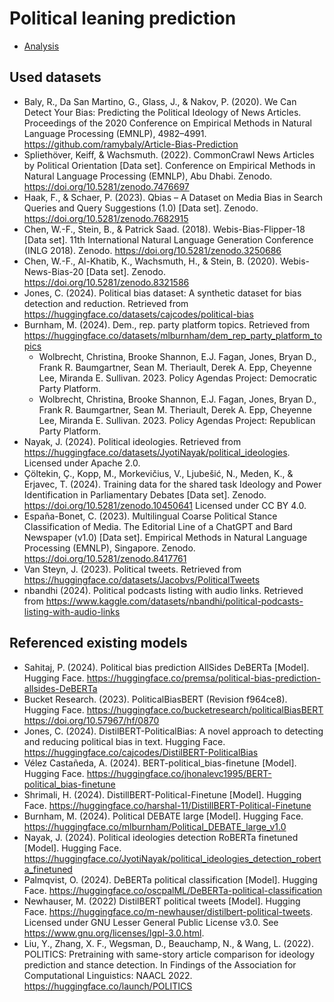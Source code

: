 # Political leaning prediction

- [Analysis](analysis)

## Used datasets

- Baly, R., Da San Martino, G., Glass, J., & Nakov, P. (2020). We Can Detect Your Bias: Predicting the Political
  Ideology of News Articles. Proceedings of the 2020 Conference on Empirical Methods in Natural Language Processing
  (EMNLP), 4982–4991. <https://github.com/ramybaly/Article-Bias-Prediction>
- Spliethöver, Keiff, & Wachsmuth. (2022). CommonCrawl News Articles by Political Orientation [Data set]. Conference on
  Empirical Methods in Natural Language Processing (EMNLP), Abu Dhabi. Zenodo. <https://doi.org/10.5281/zenodo.7476697>
- Haak, F., & Schaer, P. (2023). Qbias – A Dataset on Media Bias in Search Queries and Query Suggestions
  (1.0) [Data set]. Zenodo. <https://doi.org/10.5281/zenodo.7682915>
- Chen, W.-F., Stein, B., & Patrick Saad. (2018). Webis-Bias-Flipper-18 [Data set]. 11th International Natural Language
  Generation Conference (INLG 2018). Zenodo. <https://doi.org/10.5281/zenodo.3250686>
- Chen, W.-F., Al-Khatib, K., Wachsmuth, H., & Stein, B. (2020). Webis-News-Bias-20 [Data set].
  Zenodo. <https://doi.org/10.5281/zenodo.8321586>
- Jones, C. (2024). Political bias dataset: A synthetic dataset for bias detection and reduction. Retrieved
  from <https://huggingface.co/datasets/cajcodes/political-bias>
- Burnham, M. (2024). Dem., rep. party platform topics. Retrieved
  from <https://huggingface.co/datasets/mlburnham/dem_rep_party_platform_topics>
    - Wolbrecht, Christina, Brooke Shannon, E.J. Fagan, Jones, Bryan D., Frank R. Baumgartner, Sean M. Theriault, Derek
      A.
      Epp, Cheyenne Lee, Miranda E. Sullivan. 2023. Policy Agendas Project: Democratic Party Platform.
    - Wolbrecht, Christina, Brooke Shannon, E.J. Fagan, Jones, Bryan D., Frank R. Baumgartner, Sean M. Theriault, Derek
      A.
      Epp, Cheyenne Lee, Miranda E. Sullivan. 2023. Policy Agendas Project: Republican Party Platform.
- Nayak, J. (2024). Political ideologies. Retrieved
  from <https://huggingface.co/datasets/JyotiNayak/political_ideologies>. Licensed under Apache 2.0.
- Çöltekin, Ç., Kopp, M., Morkevičius, V., Ljubešić, N., Meden, K., & Erjavec, T. (2024). Training data for the shared
  task Ideology and Power Identification in Parliamentary Debates [Data set].
  Zenodo. <https://doi.org/10.5281/zenodo.10450641> Licensed under CC BY 4.0.
- España-Bonet, C. (2023). Multilingual Coarse Political Stance Classification of Media. The Editorial Line of a ChatGPT
  and Bard Newspaper (v1.0) [Data set]. Empirical Methods in Natural Language Processing (EMNLP), Singapore.
  Zenodo. <https://doi.org/10.5281/zenodo.8417761>
- Van Steyn, J. (2023). Political tweets. Retrieved from <https://huggingface.co/datasets/Jacobvs/PoliticalTweets>
- nbandhi (2024). Political podcasts listing with audio links. Retrieved
  from <https://www.kaggle.com/datasets/nbandhi/political-podcasts-listing-with-audio-links>

## Referenced existing models

- Sahitaj, P. (2024). Political bias prediction AllSides DeBERTa [Model]. Hugging
  Face. <https://huggingface.co/premsa/political-bias-prediction-allsides-DeBERTa>
- Bucket Research. (2023). PoliticalBiasBERT (Revision f964ce8). Hugging
  Face. <https://huggingface.co/bucketresearch/politicalBiasBERT> <https://doi.org/10.57967/hf/0870>
- Jones, C. (2024). DistilBERT-PoliticalBias: A novel approach to detecting and reducing political bias in text.
  Hugging Face. <https://huggingface.co/cajcodes/DistilBERT-PoliticalBias>
- Vélez Castañeda, A. (2024). BERT-political_bias-finetune [Model]. Hugging
  Face. <https://huggingface.co/jhonalevc1995/BERT-political_bias-finetune>
- Shrimali, H. (2024). DistillBERT-Political-Finetune [Model]. Hugging
  Face. <https://huggingface.co/harshal-11/DistillBERT-Political-Finetune>
- Burnham, M. (2024). Political DEBATE large [Model]. Hugging
  Face. <https://huggingface.co/mlburnham/Political_DEBATE_large_v1.0>
- Nayak, J. (2024). Political ideologies detection RoBERTa finetuned [Model]. Hugging
  Face. <https://huggingface.co/JyotiNayak/political_ideologies_detection_roberta_finetuned>
- Palmqvist, O. (2024). DeBERTa political classification [Model]. Hugging
  Face. <https://huggingface.co/oscpalML/DeBERTa-political-classification>
- Newhauser, M. (2022) DistilBERT political tweets [Model]. Hugging
  Face. <https://huggingface.co/m-newhauser/distilbert-political-tweets>. Licensed under GNU Lesser General Public
  License v3.0. See <https://www.gnu.org/licenses/lgpl-3.0.html>.
- Liu, Y., Zhang, X. F., Wegsman, D., Beauchamp, N., & Wang, L. (2022). POLITICS: Pretraining with same-story article
  comparison for ideology prediction and stance detection. In Findings of the Association for Computational Linguistics:
  NAACL 2022. <https://huggingface.co/launch/POLITICS>
